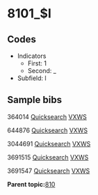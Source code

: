 # 8101\_$l

## Codes

-   Indicators
    -   First: 1
    -   Second: \_
-   Subfield: l

## Sample bibs

364014 [Quicksearch](https://search.library.yale.edu/catalog/364014) [VXWS](http://prodorbis.library.yale.edu:7014/vxws/GetHoldingsService?bibId=364014)

644876 [Quicksearch](https://search.library.yale.edu/catalog/644876) [VXWS](http://prodorbis.library.yale.edu:7014/vxws/GetHoldingsService?bibId=644876)

3044691 [Quicksearch](https://search.library.yale.edu/catalog/3044691) [VXWS](http://prodorbis.library.yale.edu:7014/vxws/GetHoldingsService?bibId=3044691)

3691515 [Quicksearch](https://search.library.yale.edu/catalog/3691515) [VXWS](http://prodorbis.library.yale.edu:7014/vxws/GetHoldingsService?bibId=3691515)

3691547 [Quicksearch](https://search.library.yale.edu/catalog/3691547) [VXWS](http://prodorbis.library.yale.edu:7014/vxws/GetHoldingsService?bibId=3691547)

**Parent topic:**[810](../../tags/810/810.md)

